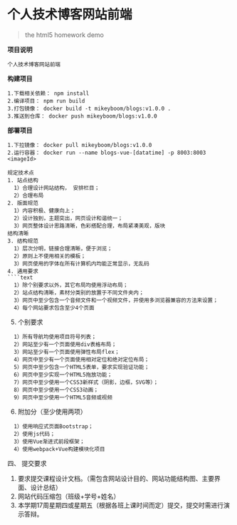 个人技术博客网站前端
 ============================  
> the html5 homework demo


**项目说明**  

``个人技术博客网站前端 ``  

**构建项目**

````text
1.下载相关依赖： npm install   
2.编译项目： npm run build
3.打包镜像： docker build -t mikeyboom/blogs:v1.0.0 .
3.推送到仓库： docker push mikeyboom/blogs:v1.0.0
````

**部署项目**  

```text
1.下拉镜像： docker pull mikeyboom/blogs:v1.0.0
2.运行容器： docker run --name blogs-vue-[datatime] -p 8003:8003 <imageId>
```

```
规定技术点
1. 站点结构
  1）合理设计网站结构， 安排栏目；
  2）合理布局
2. 版面规范
  1）内容积极、健康向上；
  2）设计独到，主题突出，网页设计和谐统一；
  3）网页整体设计思路清晰，色彩搭配合理，布局紧凑美观，版块
结构清晰
3. 结构规范
  1）层次分明，链接合理清晰，便于浏览；
  2）原则上不使用相关的模板；
  3）网页使用的字体在所有计算机内均能正常显示，无乱码
4. 通用要求
````text
  1）除个别要求以外，其它布局均使用浮动布局；
  2）站点结构清晰，素材分类别的放置于不同文件夹内；
  3）网页中至少包含一个音频文件和一个视频文件，并使用多浏览器兼容的方法来设置；
  4）每个网站要求包含至少4个页面
````

5. 个别要求
````text
  1）所有导航均使用项目符号列表；
  2）网站至少有一个页面使用div表格布局；
  3）网站至少有一个页面使用弹性布局flex；
  4）网页中至少有一个页面使用相对定位和绝对定位布局；
  5）网页中至少包含一个HTML5表单，要求实现验证功能；
  6）网页中至少实现一个HTML5拖放功能；
  7）网页中至少使用一个CSS3新样式（阴影，边框，SVG等）；
  8）网页中至少使用一个CSS3动画；
  9）网页中至少使用一个HTML5音频或视频
````
6. 附加分（至少使用两项）
```text
  1）使用响应式页面Bootstrap；
  2）使用js代码；
  3）使用Vue渐进式前段框架；
  4）使用webpack+Vue构建模块化项目
```
四、	提交要求
1.	要求提交课程设计文档。（需包含网站设计目的、网站功能结构图、主要界面、设计总结）
2.	网站代码压缩包（班级+学号+姓名）
3.	本学期17周星期四或星期五（根据各班上课时间而定）提交，提交时需进行演示答辩。


